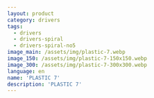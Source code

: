```yaml
---
layout: product
category: drivers
tags:
  - drivers
  - drivers-spiral
  - drivers-spiral-no5
image_main: /assets/img/plastic-7.webp
image_150: /assets/img/plastic-7-150x150.webp
image_300: /assets/img/plastic-7-300x300.webp
language: en
name: 'PLASTIC 7'
description: 'PLASTIC 7'
---
```

